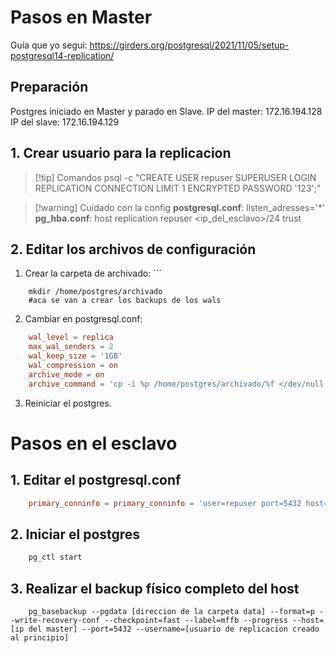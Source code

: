 # Pasos en Master
Guía que yo segui: https://girders.org/postgresql/2021/11/05/setup-postgresql14-replication/
## Preparación
Postgres iniciado en Master y parado en Slave.
IP del master: 172.16.194.128
IP del slave: 172.16.194.129
## 1. Crear usuario para la replicacion
> [!tip] Comandos
> psql -c "CREATE USER repuser
> SUPERUSER LOGIN REPLICATION CONNECTION LIMIT 1 ENCRYPTED PASSWORD '123';"

> [!warning] Cuidado con la config
> **postgresql.conf**:
> 	listen_adresses='*'
> **pg_hba.conf**:
> 	host replication repuser <ip_del_esclavo>/24 trust

## 2. Editar los archivos de configuración
1. Crear la carpeta de archivado: ```
```shell
	mkdir /home/postgres/archivado
	#aca se van a crear los backups de los wals
```

2. Cambiar en postgresql.conf:
```conf
	wal_level = replica
	max_wal_senders = 2
	wal_keep_size = '1GB'
	wal_compression = on
	archive_mode = on
	archive_command = 'cp -i %p /home/postgres/archivado/%f </dev/null'
```

3. Reiniciar el postgres.

# Pasos en el esclavo
## 1. Editar el postgresql.conf
```conf
	primary_conninfo = primary_conninfo = 'user=repuser port=5432 host=[ip del master] application_name=slave.repl'
```

## 2. Iniciar el postgres
```bash
	pg_ctl start
```
## 3. Realizar el backup físico completo del host
```
	pg_basebackup --pgdata [direccion de la carpeta data] --format=p --write-recovery-conf --checkpoint=fast --label=mffb --progress --host=[ip del master] --port=5432 --username=[usuario de replicacion creado al principio]
```
